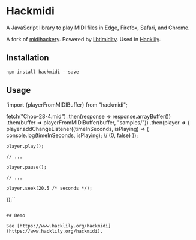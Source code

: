 # Hackmidi

A JavaScript library to play MIDI files in Edge, Firefox, Safari, and Chrome.

A fork of [midihackery](https://github.com/Treeki/midihackery.js).
Powered by [libtimidity](http://libtimidity.sourceforge.net).
Used in [Hacklily](https://www.hacklily.org).

## Installation

```
npm install hackmidi --save
```

## Usage

`import {playerFromMIDIBuffer} from "hackmidi";

fetch("Chop-28-4.mid")
  .then(response => response.arrayBuffer())
  .then(buffer => playerFromMIDIBuffer(buffer, "samples/"))
  .then(player => {
    player.addChangeListener((timeInSeconds, isPlaying) => {
      console.log(timeInSeconds, isPlaying);  // (0, false)
    });

    player.play();

    // ...
    
    player.pause();

    // ...
    
    player.seek(20.5 /* seconds */);
  });``
```

## Demo

See [https://www.hacklily.org/hackmidi](https://www.hacklily.org/hackmidi).


